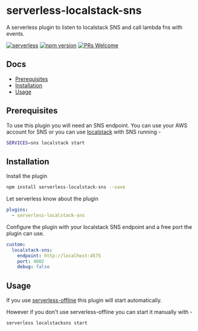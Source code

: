 # serverless-localstack-sns
A serverless plugin to listen to localstack SNS and call lambda fns with events.

[![serverless](http://public.serverless.com/badges/v3.svg)](http://www.serverless.com)
[![npm version](https://badge.fury.io/js/serverless-localstack-sns.svg)](https://badge.fury.io/js/serverless-localstack-sns)
[![PRs Welcome](https://img.shields.io/badge/PRs-welcome-brightgreen.svg)](#contributing)

## Docs
- [Prerequisites](#prerequisites)
- [Installation](#installation)
- [Usage](#usage)

## Prerequisites

To use this plugin you will need an SNS endpoint. You can use your AWS account for SNS or you can use [localstack](https://github.com/localstack/localstack) with SNS running -
```bash
SERVICES=sns localstack start
```

## Installation

Install the plugin
```bash
npm install serverless-localstack-sns --save
```

Let serverless know about the plugin
```YAML
plugins:
  - serverless-localstack-sns
```

Configure the plugin with your localstack SNS endpoint and a free port the plugin can use.
```YAML
custom:
  localstack-sns:
    endpoint: http://localhost:4575
    port: 4002
    debug: false
```

## Usage

If you use [serverless-offline](https://github.com/dherault/serverless-offline) this plugin will start automatically.

However if you don't use serverless-offline you can start it manually with -
```bash
serverless localstacksns start
```